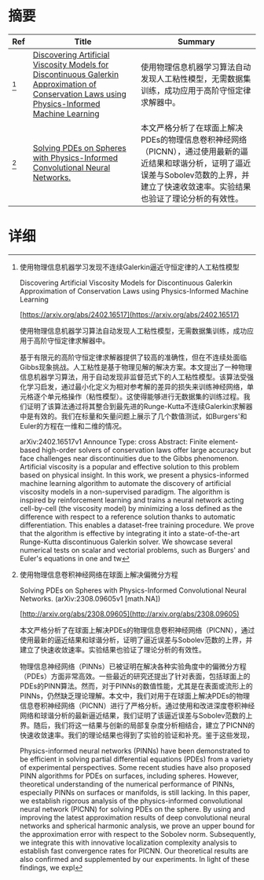 # 摘要

| Ref | Title | Summary |
| --- | --- | --- |
| [^1] | [Discovering Artificial Viscosity Models for Discontinuous Galerkin Approximation of Conservation Laws using Physics-Informed Machine Learning](https://arxiv.org/abs/2402.16517) | 使用物理信息机器学习算法自动发现人工粘性模型，无需数据集训练，成功应用于高阶守恒定律求解器中。 |
| [^2] | [Solving PDEs on Spheres with Physics-Informed Convolutional Neural Networks.](http://arxiv.org/abs/2308.09605) | 本文严格分析了在球面上解决PDEs的物理信息卷积神经网络（PICNN），通过使用最新的逼近结果和球谐分析，证明了逼近误差与Sobolev范数的上界，并建立了快速收敛速率。实验结果也验证了理论分析的有效性。 |

# 详细

[^1]: 使用物理信息机器学习发现不连续Galerkin逼近守恒定律的人工粘性模型

    Discovering Artificial Viscosity Models for Discontinuous Galerkin Approximation of Conservation Laws using Physics-Informed Machine Learning

    [https://arxiv.org/abs/2402.16517](https://arxiv.org/abs/2402.16517)

    使用物理信息机器学习算法自动发现人工粘性模型，无需数据集训练，成功应用于高阶守恒定律求解器中。

    

    基于有限元的高阶守恒定律求解器提供了较高的准确性，但在不连续处面临Gibbs现象挑战。人工粘性是基于物理见解的解决方案。本文提出了一种物理信息机器学习算法，用于自动发现非监督范式下的人工粘性模型。该算法受强化学习启发，通过最小化定义为相对参考解的差异的损失来训练神经网络，单元格逐个单元格操作（粘性模型）。这使得能够进行无数据集的训练过程。我们证明了该算法通过将其整合到最先进的Runge-Kutta不连续Galerkin求解器中是有效的。我们在标量和矢量问题上展示了几个数值测试，如Burgers'和Euler的方程在一维和二维的情况。

    arXiv:2402.16517v1 Announce Type: cross  Abstract: Finite element-based high-order solvers of conservation laws offer large accuracy but face challenges near discontinuities due to the Gibbs phenomenon. Artificial viscosity is a popular and effective solution to this problem based on physical insight. In this work, we present a physics-informed machine learning algorithm to automate the discovery of artificial viscosity models in a non-supervised paradigm. The algorithm is inspired by reinforcement learning and trains a neural network acting cell-by-cell (the viscosity model) by minimizing a loss defined as the difference with respect to a reference solution thanks to automatic differentiation. This enables a dataset-free training procedure. We prove that the algorithm is effective by integrating it into a state-of-the-art Runge-Kutta discontinuous Galerkin solver. We showcase several numerical tests on scalar and vectorial problems, such as Burgers' and Euler's equations in one and tw
    
[^2]: 使用物理信息卷积神经网络在球面上解决偏微分方程

    Solving PDEs on Spheres with Physics-Informed Convolutional Neural Networks. (arXiv:2308.09605v1 [math.NA])

    [http://arxiv.org/abs/2308.09605](http://arxiv.org/abs/2308.09605)

    本文严格分析了在球面上解决PDEs的物理信息卷积神经网络（PICNN），通过使用最新的逼近结果和球谐分析，证明了逼近误差与Sobolev范数的上界，并建立了快速收敛速率。实验结果也验证了理论分析的有效性。

    

    物理信息神经网络（PINNs）已被证明在解决各种实验角度中的偏微分方程（PDEs）方面非常高效。一些最近的研究还提出了针对表面，包括球面上的PDEs的PINN算法。然而，对于PINNs的数值性能，尤其是在表面或流形上的PINNs，仍然缺乏理论理解。本文中，我们对用于在球面上解决PDEs的物理信息卷积神经网络（PICNN）进行了严格分析。通过使用和改进深度卷积神经网络和球谐分析的最新逼近结果，我们证明了该逼近误差与Sobolev范数的上界。随后，我们将这一结果与创新的局部复杂度分析相结合，建立了PICNN的快速收敛速率。我们的理论结果也得到了实验的验证和补充。鉴于这些发现，

    Physics-informed neural networks (PINNs) have been demonstrated to be efficient in solving partial differential equations (PDEs) from a variety of experimental perspectives. Some recent studies have also proposed PINN algorithms for PDEs on surfaces, including spheres. However, theoretical understanding of the numerical performance of PINNs, especially PINNs on surfaces or manifolds, is still lacking. In this paper, we establish rigorous analysis of the physics-informed convolutional neural network (PICNN) for solving PDEs on the sphere. By using and improving the latest approximation results of deep convolutional neural networks and spherical harmonic analysis, we prove an upper bound for the approximation error with respect to the Sobolev norm. Subsequently, we integrate this with innovative localization complexity analysis to establish fast convergence rates for PICNN. Our theoretical results are also confirmed and supplemented by our experiments. In light of these findings, we expl
    

